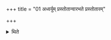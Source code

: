 +++
title = "01 अध्वर्युम् प्रस्तोतान्वारभते प्रस्तोतारम्"

+++

<details><summary>थिते</summary>

1. The Prastotr̥ holds the Adhvaryu from behind, the Pratihartr̥... the Prostotr̥, the Udgātr̥... the Pratihartr̥, the Brahman... the Udgātr̥ and the sacrificer... the Brahman.   
</details>
